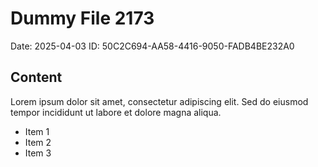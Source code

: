 # Dummy File 2173

Date: 2025-04-03
ID: 50C2C694-AA58-4416-9050-FADB4BE232A0

## Content

Lorem ipsum dolor sit amet, consectetur adipiscing elit.
Sed do eiusmod tempor incididunt ut labore et dolore magna aliqua.

* Item 1
* Item 2
* Item 3

